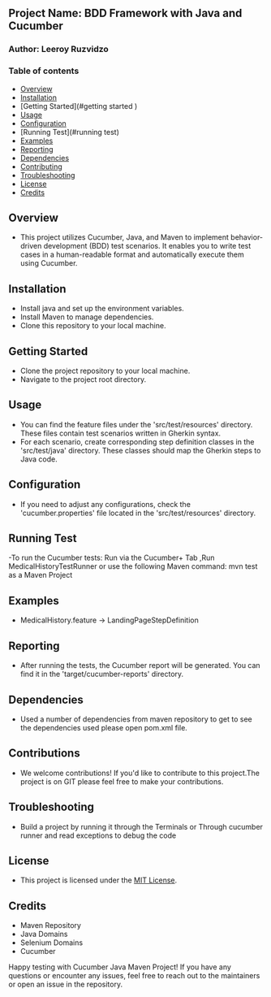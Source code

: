 ## Project Name: BDD Framework with Java and Cucumber 
### Author: Leeroy Ruzvidzo
### Table of contents
- [Overview](#overview)
- [Installation](#installation )
- [Getting Started](#getting started )
- [Usage](#usage)
- [Configuration](#configuration)
- [Running Test](#running test)
- [Examples](#examples)
- [Reporting](#reporting)
- [Dependencies](#dependecies)
- [Contributing](#contributing)
- [Troubleshooting](#troubleshooting)
- [License](#license)
- [Credits](#credits)

## Overview
- This project utilizes Cucumber, Java, and Maven to implement behavior-driven development (BDD) test scenarios. It enables you to write test cases in a human-readable format and automatically execute them using Cucumber.
## Installation
- Install java and set up the environment variables.
- Install Maven to manage dependencies.
- Clone this repository to your local machine.
## Getting Started
- Clone the project repository to your local machine.
- Navigate to the project root directory.
## Usage 
- You can find the feature files under the 'src/test/resources' directory. These files contain test scenarios written in Gherkin syntax.
- For each scenario, create corresponding step definition classes in the 'src/test/java' directory. These classes should map the Gherkin steps to Java code.
## Configuration
- If you need to adjust any configurations, check the 'cucumber.properties' file located in the 'src/test/resources' directory.
## Running Test
-To run the Cucumber tests: Run via the Cucumber+ Tab ,Run MedicalHistoryTestRunner or  use the following Maven command:
mvn test as a Maven Project
## Examples 
- MedicalHistory.feature -> LandingPageStepDefinition
## Reporting
- After running the tests, the Cucumber report will be generated. You can find it in the 'target/cucumber-reports' directory.
## Dependencies
- Used a number of dependencies from maven repository to get to see the dependencies used please open pom.xml file.
## Contributions
- We welcome contributions! If you'd like to contribute to this project.The project is on GIT please feel free to make your contributions.
## Troubleshooting
- Build a project by running it through the Terminals or Through cucumber runner and read exceptions to debug the code
## License
- This project is licensed under the [MIT License](License).
## Credits
- Maven Repository
- Java Domains
- Selenium Domains
- Cucumber

Happy testing with Cucumber Java Maven Project! If you have any questions or encounter any issues, feel free to reach out to the maintainers or open an issue in the repository.